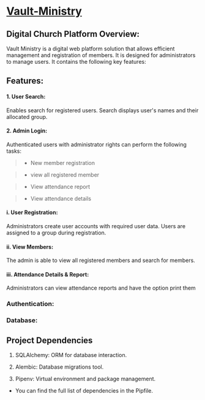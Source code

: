 # [Vault-Ministry](https://Vault-Ministry/)

## Digital Church Platform Overview:

Vault Ministry is a digital web platform solution that allows efficient management and registration of members.
It is designed for administrators to manage users. It contains the following key features:

## Features:

#### 1. User Search:

Enables search for registered users.
Search displays user's names and their allocated group.

#### 2. Admin Login:

Authenticated users with administrator rights can perform the following tasks:

  > - New member registration

  > - view all registered member

  > - View attendance report

  > - View attendance details

#### i. User Registration:

Administrators create user accounts with required user data.
Users are assigned to a group during registration.

#### ii. View Members:

The admin is able to view all registered members and search for members.

#### iii. Attendance Details & Report:

Administrators can view attendance reports and have the option print them

### Authentication:


### Database:


## Project Dependencies

1. SQLAlchemy: ORM for database interaction.

2. Alembic: Database migrations tool.

3. Pipenv: Virtual environment and package management.

- You can find the full list of dependencies in the Pipfile.
